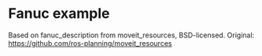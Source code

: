 # Fanuc example

Based on fanuc_description from moveit_resources, BSD-licensed.
Original: https://github.com/ros-planning/moveit_resources